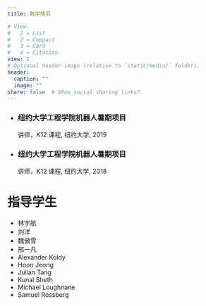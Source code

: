 ```yaml
---
title: 教学情况

# View.
#   1 = List
#   2 = Compact
#   3 = Card
#   4 = Citation
view: 1
# Optional header image (relative to `static/media/` folder).
header:
  caption: ""
  image: ""
share: false  # Show social sharing links?
---
```


* ### 纽约大学工程学院机器人暑期项目

	讲师，K12 课程, 纽约大学, 2019

* ### 纽约大学工程学院机器人暑期项目

	讲师，K12 课程, 纽约大学, 2018

# 指导学生

* 林宇航
* 刘洋
* 魏傲雪
* 邢一凡
* Alexander Koldy
* Hoon Jeong
* Julian Tang
* Kunal Sheth
* Michael Loughnane
* Samuel Rossberg


